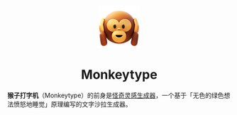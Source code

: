 <center>
    <img src='./public/favicon.png'>
    <h1>Monkeytype</h1>
</center>

**猴子打字机**（Monkeytype）的前身是[怪奇灵感生成器](https://github.com/BigCoke233/bizarre-inspirer)，一个基于「无色的绿色想法愤怒地睡觉」原理编写的文字沙拉生成器。